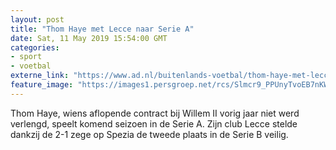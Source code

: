 ```yaml
---
layout: post
title: "Thom Haye met Lecce naar Serie A"
date: Sat, 11 May 2019 15:54:00 GMT
categories: 
- sport 
- voetbal 
externe_link: "https://www.ad.nl/buitenlands-voetbal/thom-haye-met-lecce-naar-serie-a~a8934d23/"
feature_image: "https://images1.persgroep.net/rcs/Slmcr9_PPUnyTvoEB7nKWLx_kdM/diocontent/147989911/_fitwidth/400/?appId=21791a8992982cd8da851550a453bd7f&quality=0.7"
---
```


Thom Haye, wiens aflopende contract bij Willem II vorig jaar niet werd verlengd, speelt komend seizoen in de Serie A. Zijn club Lecce stelde dankzij de 2-1 zege op Spezia de tweede plaats in de Serie B veilig.
